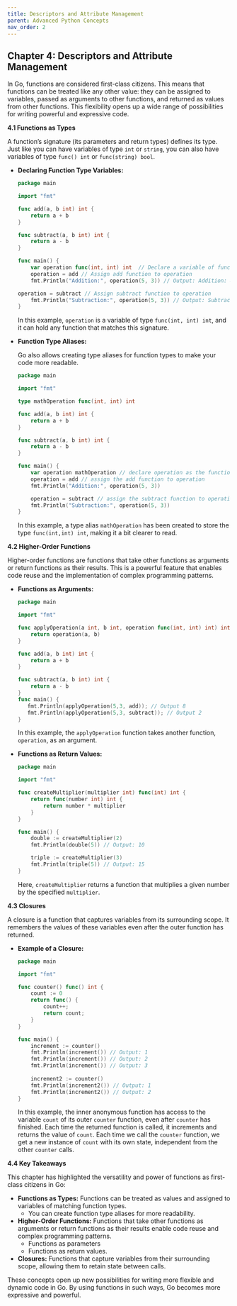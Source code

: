 ```yaml
---
title: Descriptors and Attribute Management
parent: Advanced Python Concepts
nav_order: 2
---
```


## Chapter 4: Descriptors and Attribute Management

In Go, functions are considered first-class citizens. This means that functions can be treated like any other value: they can be assigned to variables, passed as arguments to other functions, and returned as values from other functions. This flexibility opens up a wide range of possibilities for writing powerful and expressive code.

**4.1 Functions as Types**

A function’s signature (its parameters and return types) defines its type. Just like you can have variables of type `int` or `string`, you can also have variables of type `func() int` or `func(string) bool`.

*   **Declaring Function Type Variables:**
    ```go
    package main

    import "fmt"

    func add(a, b int) int {
        return a + b
    }

    func subtract(a, b int) int {
        return a - b
    }

    func main() {
        var operation func(int, int) int  // Declare a variable of function type
        operation = add // Assign add function to operation
        fmt.Println("Addition:", operation(5, 3)) // Output: Addition: 8

	operation = subtract // Assign subtract function to operation
        fmt.Println("Subtraction:", operation(5, 3)) // Output: Subtraction: 2
    }
    ```

    In this example, `operation` is a variable of type `func(int, int) int`, and it can hold any function that matches this signature.

* **Function Type Aliases:**
	
    Go also allows creating type aliases for function types to make your code more readable.
    ```go
    package main

    import "fmt"

    type mathOperation func(int, int) int

    func add(a, b int) int {
        return a + b
    }

    func subtract(a, b int) int {
        return a - b
    }

    func main() {
        var operation mathOperation // declare operation as the function type
        operation = add // assign the add function to operation
        fmt.Println("Addition:", operation(5, 3))

	    operation = subtract // assign the subtract function to operation
        fmt.Println("Subtraction:", operation(5, 3))
    }
    ```
	
    In this example, a type alias `mathOperation` has been created to store the type `func(int,int) int`, making it a bit clearer to read.

**4.2 Higher-Order Functions**

Higher-order functions are functions that take other functions as arguments or return functions as their results. This is a powerful feature that enables code reuse and the implementation of complex programming patterns.

*   **Functions as Arguments:**
    ```go
    package main

    import "fmt"

    func applyOperation(a int, b int, operation func(int, int) int) int {
        return operation(a, b)
    }

    func add(a, b int) int {
        return a + b
    }

    func subtract(a, b int) int {
        return a - b
    }
    func main() {
	   fmt.Println(applyOperation(5,3, add)); // Output 8
       fmt.Println(applyOperation(5,3, subtract)); // Output 2
    }
    ```
    
    In this example, the `applyOperation` function takes another function, `operation`, as an argument.

*   **Functions as Return Values:**

    ```go
    package main

    import "fmt"

    func createMultiplier(multiplier int) func(int) int {
        return func(number int) int {
            return number * multiplier
        }
    }

    func main() {
	    double := createMultiplier(2)
        fmt.Println(double(5)) // Output: 10

	    triple := createMultiplier(3)
        fmt.Println(triple(5)) // Output: 15
    }
    ```

    Here, `createMultiplier` returns a function that multiplies a given number by the specified `multiplier`.

**4.3 Closures**

A closure is a function that captures variables from its surrounding scope. It remembers the values of these variables even after the outer function has returned.

*   **Example of a Closure:**
    ```go
    package main

    import "fmt"

    func counter() func() int {
	    count := 0
        return func() {
            count++;
            return count;
        }
    }

    func main() {
	    increment := counter()
	    fmt.Println(increment()) // Output: 1
	    fmt.Println(increment()) // Output: 2
	    fmt.Println(increment()) // Output: 3
	    
	    increment2 := counter()
	    fmt.Println(increment2()) // Output: 1
	    fmt.Println(increment2()) // Output: 2
    }
    ```
    In this example, the inner anonymous function has access to the variable `count` of its outer `counter` function, even after `counter` has finished. Each time the returned function is called, it increments and returns the value of `count`.
    Each time we call the `counter` function, we get a new instance of `count` with its own state, independent from the other `counter` calls. 

**4.4 Key Takeaways**

This chapter has highlighted the versatility and power of functions as first-class citizens in Go:

*   **Functions as Types:** Functions can be treated as values and assigned to variables of matching function types.
    *   You can create function type aliases for more readability.
*   **Higher-Order Functions:** Functions that take other functions as arguments or return functions as their results enable code reuse and complex programming patterns.
    *   Functions as parameters
    *   Functions as return values.
*   **Closures:** Functions that capture variables from their surrounding scope, allowing them to retain state between calls.

These concepts open up new possibilities for writing more flexible and dynamic code in Go. By using functions in such ways, Go becomes more expressive and powerful.

